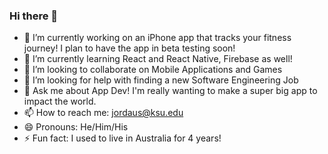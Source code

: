 ### Hi there 👋
- 🔭 I’m currently working on an iPhone app that tracks your fitness journey! I plan to have the app in beta testing soon! 
- 🌱 I’m currently learning React and React Native, Firebase as well!
- 👯 I’m looking to collaborate on Mobile Applications and Games
- 🤔 I’m looking for help with finding a new Software Engineering Job
- 💬 Ask me about App Dev! I'm really wanting to make a super big app to impact the world.
- 📫 How to reach me: jordaus@ksu.edu
- 😄 Pronouns: He/Him/His
- ⚡ Fun fact: I used to live in Australia for 4 years!

<!--
**jordaus/jordaus** is a ✨ _special_ ✨ repository because its `README.md` (this file) appears on your GitHub profile.

Here are some ideas to get you started:

- 🔭 I’m currently working on ...
- 🌱 I’m currently learning ...
- 👯 I’m looking to collaborate on ...
- 🤔 I’m looking for help with ...
- 💬 Ask me about ...
- 📫 How to reach me: ...
- 😄 Pronouns: ...
- ⚡ Fun fact: ...
-->
